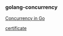 ### golang-concurrency

[Concurrency in Go](https://www.coursera.org/learn/golang-concurrency)

[certificate](https://www.coursera.org/account/accomplishments/certificate/UDVJWPMWR9F3)
